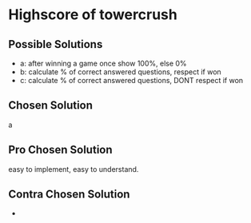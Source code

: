 # Highscore of towercrush

## Possible Solutions

- a: after winning a game once show 100%, else 0%
- b: calculate % of correct answered questions, respect if won
- c: calculate % of correct answered questions, DONT respect if won

## Chosen Solution

a 

## Pro Chosen Solution

easy to implement, easy to understand.

## Contra Chosen Solution

-
